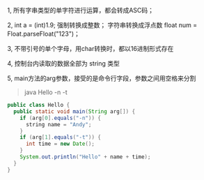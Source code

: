1, 所有字串类型的单字符进行运算，都会转成ASC码；

2, int a = (int)1.9;   强制转换成整数； 
   字符串转换成浮点数 float num = Float.parseFloat("123")；

3, 不带引号的单个字母，用char转换时，都以16进制形式存在

4, 控制台内读取的数据全部为 string 类型

5, main方法的arg参数，接受的是命令行字段，参数之间用空格来分割
> java Hello -n -t
``` java
public class Hello {
  public static void main(String arg[]) {
    if (arg[0].equals("-n")) {
      string name = "Andy";
    }
    if (arg[1].equals("-t")) {
      int time = new Date();
    }
    System.out.println("Hello" + name + time);
  }
}
```